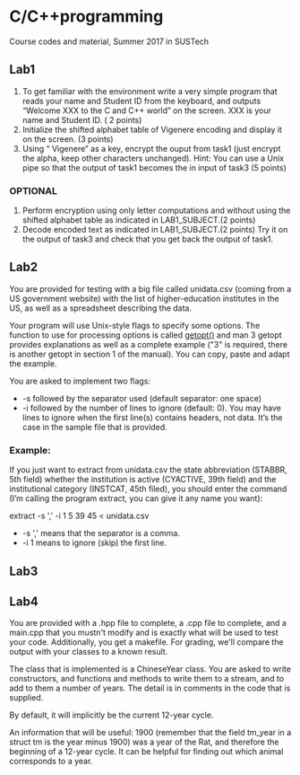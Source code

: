 # C/C++programming
Course codes and material, Summer 2017 in SUSTech

## Lab1
1.	To get familiar with the environment write a very simple program that reads your name and Student ID from the keyboard, and outputs “Welcome XXX to the C and C++ world” on the screen. XXX is your name and Student ID. ( 2 points)
2.	Initialize the shifted alphabet table of Vigenere encoding and display it on the screen. (3 points)
3.	Using “ Vigenere” as a key, encrypt the ouput from task1 (just encrypt the alpha, keep other characters unchanged). Hint: You can use a Unix pipe so that the output of task1 becomes the in input of task3 (5 points)
### OPTIONAL
1.	Perform encryption using only letter computations and without using the shifted alphabet table as indicated in LAB1_SUBJECT.(2 points)
2.	Decode encoded text as indicated in LAB1_SUBJECT.(2 points) Try it on the output of task3 and check that you get back the output of task1.

## Lab2
You are provided for testing with a big file called unidata.csv (coming from a US government website) with the list of higher-education institutes in the US, as well as a spreadsheet describing the data.

Your program will use Unix-style flags to specify some options. The function to use for processing options is called [getopt()](https://linux.die.net/man/3/getopt) and man 3 getopt provides explanations as well as a complete example ("3" is required, there is another getopt in section 1 of the manual). You can copy, paste and adapt the example.

You are asked to implement two flags:
* -s followed by the separator used (default separator: one space)
* -i followed by the number of lines to ignore (default: 0). You may have lines to ignore when the first line(s) contains headers, not data. It’s the case in the sample file that is provided.
### Example:
If you just want to extract from unidata.csv the state abbreviation (STABBR, 5th field) whether the institution is active (CYACTIVE, 39th field) and the institutional category (INSTCAT, 45th filed), you should enter the command (I’m calling the program extract, you can give it any name you want):

extract -s ',' -i 1 5 39 45 < unidata.csv
* -s ',' means that the separator is a comma.
* -i 1 means to ignore (skip) the first line.

## Lab3

## Lab4
You are provided with a .hpp file to complete, a .cpp file to complete, and a main.cpp that you mustn't modify and is exactly what will be used to test your code. Additionally, you get a makefile. For grading, we'll compare the output with your classes to a known result.

The class that is implemented is a ChineseYear class. You are asked to write constructors, and functions and methods to write them to a stream, and to add to them a number of years. The detail is in comments in the code that is supplied.

By default, it will implicitly be the current 12-year cycle.

An information that will be useful: 1900 (remember that the field tm_year in a struct tm is the year minus 1900) was a year of the Rat, and therefore the beginning of a 12-year cycle. It can be helpful for finding out which animal corresponds to a year.